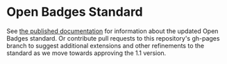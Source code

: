 # Open Badges Standard
See [the published documentation](http://openbadges.github.io/openbadges-specification) for information about the updated Open Badges standard. Or contribute pull requests to this repository's gh-pages branch to suggest additional extensions and other refinements to the standard as we move towards approving the 1.1 version.

